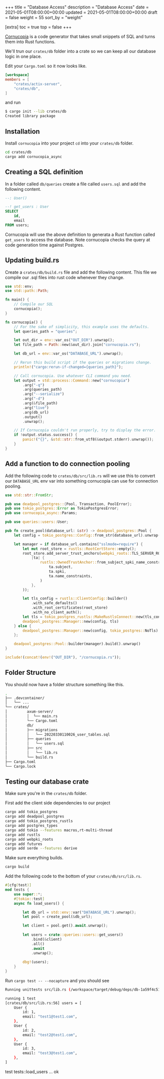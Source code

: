 +++
title = "Database Access"
description = "Database Access"
date = 2021-05-01T08:00:00+00:00
updated = 2021-05-01T08:00:00+00:00
draft = false
weight = 55
sort_by = "weight"


[extra]
toc = true
top = false
+++

[Cornucopia](https://github.com/cornucopia-rs/cornucopia) is a code generator that takes small snippets of SQL and turns them into Rust functions.

We'll trun our `crates/db` folder into a crate so we can keep all our database logic in one place.

Edit your `Cargo.toml` so it now looks like.

```toml
[workspace]
members = [
    "crates/actix-server",
    "crates/db",
]
```

and run 

```sh
$ cargo init --lib crates/db
Created library package
```

## Installation

Install `cornucopia` into your project `cd` into your `crates/db` folder.

```sh
cd crates/db
cargo add cornucopia_async
```

## Creating a SQL definition

In a folder called `db/queries` create a file called `users.sql` and add the following content.

```sql
--: User()

--! get_users : User
SELECT 
    id, 
    email
FROM users;
```

Cornucopia will use the above definition to generata a Rust function called `get_users` to access the database. Note cornucopia checks the query at code generation time against Postgres.

## Updating build.rs

Create a `crates/db/build.rs` file and add the following content. This file we compile our .sql files into rust code whenever they change.

```rust
use std::env;
use std::path::Path;

fn main() {
    // Compile our SQL
    cornucopia();
}

fn cornucopia() {
    // For the sake of simplicity, this example uses the defaults.
    let queries_path = "queries";

    let out_dir = env::var_os("OUT_DIR").unwrap();
    let file_path = Path::new(&out_dir).join("cornucopia.rs");

    let db_url = env::var_os("DATABASE_URL").unwrap();

    // Rerun this build script if the queries or migrations change.
    println!("cargo:rerun-if-changed={queries_path}");

    // Call cornucopia. Use whatever CLI command you need.
    let output = std::process::Command::new("cornucopia")
        .arg("-q")
        .arg(queries_path)
        .arg("--serialize")
        .arg("-d")
        .arg(&file_path)
        .arg("live")
        .arg(db_url)
        .output()
        .unwrap();

    // If Cornucopia couldn't run properly, try to display the error.
    if !output.status.success() {
        panic!("{}", &std::str::from_utf8(&output.stderr).unwrap());
    }
}
```

## Add a function to do connection pooling

Add the following code to `crates/db/src/lib.rs` will we use this to convert our `DATABASE_URL` env var into something cornucopia can use for connection pooling.

```rust
use std::str::FromStr;

pub use deadpool_postgres::{Pool, Transaction, PoolError};
pub use tokio_postgres::Error as TokioPostgresError;
pub use cornucopia_async::Params;

pub use queries::users::User;

pub fn create_pool(database_url: &str) -> deadpool_postgres::Pool {
    let config = tokio_postgres::Config::from_str(database_url).unwrap();

    let manager = if database_url.contains("sslmode=require") {
        let mut root_store = rustls::RootCertStore::empty();
        root_store.add_server_trust_anchors(webpki_roots::TLS_SERVER_ROOTS.0.iter().map(
            |ta| {
                rustls::OwnedTrustAnchor::from_subject_spki_name_constraints(
                    ta.subject,
                    ta.spki,
                    ta.name_constraints,
                )
            },
        ));

        let tls_config = rustls::ClientConfig::builder()
            .with_safe_defaults()
            .with_root_certificates(root_store)
            .with_no_client_auth();
        let tls = tokio_postgres_rustls::MakeRustlsConnect::new(tls_config);
        deadpool_postgres::Manager::new(config, tls)
    } else {
        deadpool_postgres::Manager::new(config, tokio_postgres::NoTls)
    };

    deadpool_postgres::Pool::builder(manager).build().unwrap()
}

include!(concat!(env!("OUT_DIR"), "/cornucopia.rs"));
```

## Folder Structure

You should now have a folder structure something like this.

```sh
.
├── .devcontainer/
│   └── ...
└── crates/
│         axum-server/
│         │  └── main.rs
│         └── Cargo.toml
│         db/
│         ├── migrations
│         │   └── 20220330110026_user_tables.sql
│         ├── queries
│         │   └── users.sql
│         ├── src
│         │   └── lib.rs
│         └── build.rs
├── Cargo.toml
└── Cargo.lock
```

## Testing our database crate

Make sure you're in the `crates/db` folder.

First add the client side dependencies to our project

```sh
cargo add tokio_postgres
cargo add deadpool_postgres
cargo add tokio_postgres_rustls
cargo add postgres_types
cargo add tokio --features macros,rt-multi-thread
cargo add rustls
cargo add webpki_roots
cargo add futures
cargo add serde --features derive
```

Make sure everything builds.

```sh
cargo build
```

Add the following code to the bottom of your `crates/db/src/lib.rs`.

```rust
#[cfg(test)]
mod tests {
    use super::*;
    #[tokio::test]
    async fn load_users() {

        let db_url = std::env::var("DATABASE_URL").unwrap();
        let pool = create_pool(&db_url);

        let client = pool.get().await.unwrap();
    
        let users = crate::queries::users::get_users()
            .bind(&client)
            .all()
            .await
            .unwrap();
    
        dbg!(users);
    }
}
```

Run `cargo test -- --nocapture` and you should see

```sh
Running unittests src/lib.rs (/workspace/target/debug/deps/db-1a59f4c51c8578ce)

running 1 test
[crates/db/src/lib.rs:56] users = [
    User {
        id: 1,
        email: "test1@test1.com",
    },
    User {
        id: 2,
        email: "test2@test1.com",
    },
    User {
        id: 3,
        email: "test3@test1.com",
    },
]

```
test tests::load_users ... ok
```

